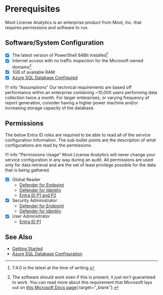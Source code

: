 # Prerequisites

Moot License Analytics is an enterprise product from Moot, Inc. that requires permissions and software to run.

## Software/System Configuration

- [X] The latest version of PowerShell 64Bit installed[^1]
- [X] Internet access with no traffic inspection for the Microsoft owned domains[^2]
- [X] 1GB of available RAM
- [X] [Azure SQL Database Configured](./Azure-SQL-Database.md)

!!! info "Assumptions"
    Our technical requirements are based off performance within an enterprise containing ~10,000 users performing data collection twice a month. For larger enterprises, or varying frequency of report generation, consider having a higher power machine and/or increasing storage capacity of the database.

## Permissions

The below Entra ID roles are required to be able to read all of the service configuration information.
The sub-bullet points are the description of what configurations are read by the permissions.

!!! info "Permissions Usage"
    Moot License Analytics will never change your service configuration in any way during an audit. All permissions are used only for data retrieval and are the set of least privilege possible for the data that is being gathered.

- [X] Global Reader
    - [Defender for Endpoint](../Plugins/DefenderEndpoint.md)
    - [Defender for Identity](../Plugins/DefenderIdentity.md)
    - [Entra ID P1 and P2](../Plugins/EntraID.md)
- [X] Security Administrator
    - [Defender for Endpoint](../Plugins/DefenderEndpoint.md)
    - [Defender for Identity](../Plugins/DefenderIdentity.md)
- [X] User Administrator
    - [Entra ID P1](../Plugins/EntraID.md)

## See Also

- [Getting Started](../Getting-Started.md)
- [Azure SQL Database Configuration](./Azure-SQL-Database.md)

[^1]: 7.4.0 is the latest at the time of writing.
[^2]: The software should work even if this is present, it just isn't guaranteed to work. You can read more about this requirement that Microsoft lays out on [this Microsoft Docs page](https://learn.microsoft.com/en-us/microsoft-365/enterprise/microsoft-365-network-connectivity-principles){:target="_blank"}.
